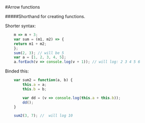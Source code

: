 #Arrow functions

#####Shorthand for creating functions.

Shorter syntax:
```javascript
    m => m + 3;
    var sum = (m1, m2) => {
    return m1 + m2;
    };
    sum(2, 3); // will be 5
    var a = [1, 2, 3, 4, 5];
    a.forEach(v => console.log(v + 1)); // will log: 2 3 4 5 6
```
Binded this:
```javascript
    var sum2 = function(a, b) {
        this.a = a;
        this.b = b;

    	var dd = (v => console.log(this.a + this.b));
        dd();
    }

    sum2(3, 7); //  will log 10
```
